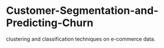 # Customer-Segmentation-and-Predicting-Churn
clustering and classification techniques on e-commerce data.
